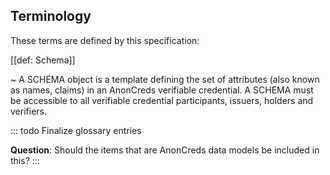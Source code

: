 ## Terminology

These terms are defined by this specification:

[[def: Schema]]

~ A SCHEMA object is a template defining the set of attributes (also known as names, claims) in an AnonCreds verifiable credential. A SCHEMA must be accessible to all verifiable credential participants, issuers, holders and verifiers.

::: todo
Finalize glossary entries

**Question**: Should the items that are AnonCreds data models be included in this?
:::
